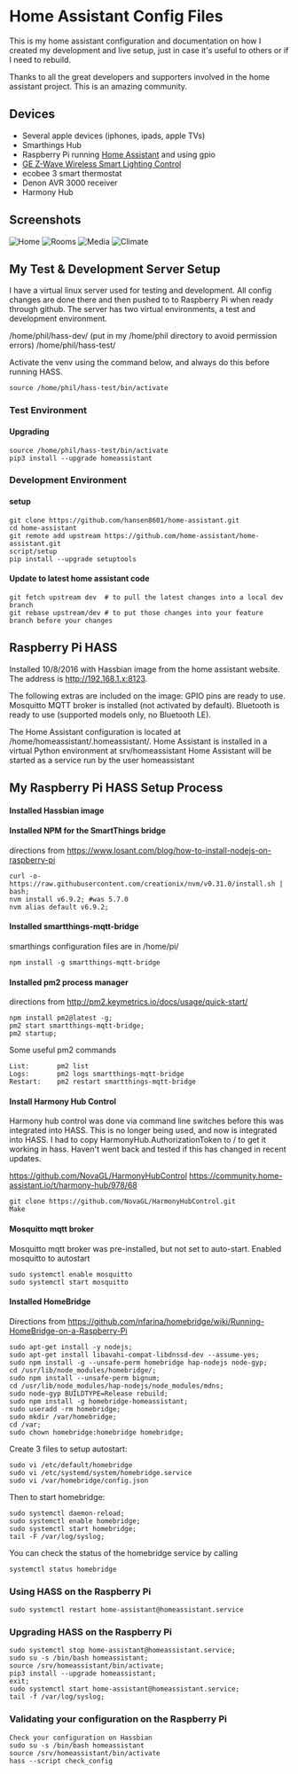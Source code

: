# Home Assistant Config Files

This is my home assistant configuration and documentation on how I created my development and live setup, just in case it's useful to others or if I need to rebuild.

Thanks to all the great developers and supporters involved in the home assistant project. This is an amazing community.

## Devices

- Several apple devices (iphones, ipads, apple TVs)
- Smarthings Hub
- Raspberry Pi running [Home Assistant](https://home-assistant.io/) and using gpio
- [GE Z-Wave Wireless Smart Lighting Control](https://www.amazon.com/gp/product/B006LQFHN2/ref=oh_aui_detailpage_o00_s00?ie=UTF8&psc=1)
- ecobee 3 smart thermostat
- Denon AVR 3000 receiver
- Harmony Hub

## Screenshots

![Home](https://github.com/Hansen8601/home-assistant-config/raw/master/images/screen1.PNG)
![Rooms](https://github.com/Hansen8601/home-assistant-config/raw/master/images/screen2.PNG)
![Media](https://github.com/Hansen8601/home-assistant-config/raw/master/images/screen3.PNG)
![Climate](https://github.com/Hansen8601/home-assistant-config/raw/master/images/screen4.PNG)

## My Test & Development Server Setup

I have a virtual linux server used for testing and development. All config changes are done there and then pushed to to Raspberry Pi when ready through github. The server has two virtual environments, a test and development environment.

/home/phil/hass-dev/ (put in my /home/phil directory to avoid permission errors)
/home/phil/hass-test/

Activate the venv using the command below, and always do this before running HASS.

``` source /home/phil/hass-test/bin/activate ```

### Test Environment

#### Upgrading
```
source /home/phil/hass-test/bin/activate 
pip3 install --upgrade homeassistant
```

### Development Environment

#### setup
```
git clone https://github.com/hansen8601/home-assistant.git
cd home-assistant
git remote add upstream https://github.com/home-assistant/home-assistant.git
script/setup
pip install --upgrade setuptools
```

#### Update to latest home assistant code
```
git fetch upstream dev  # to pull the latest changes into a local dev branch
git rebase upstream/dev # to put those changes into your feature branch before your changes
```

## Raspberry Pi HASS

Installed 10/8/2016 with Hassbian image from the home assistant website. The address is http://192.168.1.x:8123. 

The following extras are included on the image:
GPIO pins are ready to use.
Mosquitto MQTT broker is installed (not activated by default).
Bluetooth is ready to use (supported models only, no Bluetooth LE).

The Home Assistant configuration is located at /home/homeassistant/.homeassistant/. 
Home Assistant is installed in a virtual Python environment at srv/homeassistant
Home Assistant will be started as a service run by the user homeassistant


## My Raspberry Pi HASS Setup Process

#### Installed Hassbian image

#### Installed NPM for the SmartThings bridge

directions from https://www.losant.com/blog/how-to-install-nodejs-on-raspberry-pi

```
curl -o- https://raw.githubusercontent.com/creationix/nvm/v0.31.0/install.sh | bash;
nvm install v6.9.2; #was 5.7.0
nvm alias default v6.9.2;
```

#### Installed smartthings-mqtt-bridge

smarthings configuration files are in /home/pi/

```
npm install -g smartthings-mqtt-bridge
```

#### Installed pm2 process manager
directions from http://pm2.keymetrics.io/docs/usage/quick-start/
```
npm install pm2@latest -g;
pm2 start smartthings-mqtt-bridge;
pm2 startup;
```

Some useful pm2 commands
```
List:		pm2 list
Logs:		pm2 logs smartthings-mqtt-bridge
Restart:	pm2 restart smartthings-mqtt-bridge
```

#### Install Harmony Hub Control
Harmony hub control was done via command line switches before this was integrated into HASS.  This is no longer being used, and now is integrated into HASS. I had to copy HarmonyHub.AuthorizationToken to / to get it working in hass. Haven't went  back and tested if this has changed in recent updates.

https://github.com/NovaGL/HarmonyHubControl
https://community.home-assistant.io/t/harmony-hub/978/68

```
git clone https://github.com/NovaGL/HarmonyHubControl.git
Make
```

#### Mosquitto mqtt broker

Mosquitto mqtt broker was pre-installed, but not set to auto-start. Enabled mosquitto to autostart
```
sudo systemctl enable mosquitto
sudo systemctl start mosquitto
```

#### Installed HomeBridge 

Directions from https://github.com/nfarina/homebridge/wiki/Running-HomeBridge-on-a-Raspberry-Pi

```
sudo apt-get install -y nodejs;
sudo apt-get install libavahi-compat-libdnssd-dev --assume-yes;
sudo npm install -g --unsafe-perm homebridge hap-nodejs node-gyp;
cd /usr/lib/node_modules/homebridge/;
sudo npm install --unsafe-perm bignum;
cd /usr/lib/node_modules/hap-nodejs/node_modules/mdns;
sudo node-gyp BUILDTYPE=Release rebuild;
sudo npm install -g homebridge-homeassistant;
sudo useradd -rm homebridge;
sudo mkdir /var/homebridge;
cd /var;
sudo chown homebridge:homebridge homebridge;
```

Create 3 files to setup autostart:
```
sudo vi /etc/default/homebridge
sudo vi /etc/systemd/system/homebridge.service
sudo vi /var/homebridge/config.json
```

Then to start homebridge:
```
sudo systemctl daemon-reload;
sudo systemctl enable homebridge;
sudo systemctl start homebridge;
tail -F /var/log/syslog;
```

You can check the status of the homebridge service by calling
```
systemctl status homebridge
```

### Using HASS on the Raspberry Pi

```
sudo systemctl restart home-assistant@homeassistant.service
```

### Upgrading HASS on the Raspberry Pi
```
sudo systemctl stop home-assistant@homeassistant.service;
sudo su -s /bin/bash homeassistant;
source /srv/homeassistant/bin/activate;
pip3 install --upgrade homeassistant;
exit;
sudo systemctl start home-assistant@homeassistant.service;
tail -f /var/log/syslog;
```

### Validating your configuration on the Raspberry Pi
```
Check your configuration on Hassbian
sudo su -s /bin/bash homeassistant
source /srv/homeassistant/bin/activate
hass --script check_config
```


